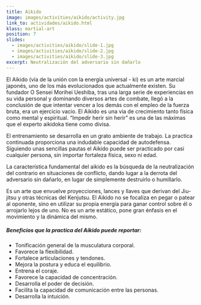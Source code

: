```yaml
---
title: Aikido
image: images/activities/aikido/activity.jpg
link_to: actividades/aikido.html
klass: martial-art
position: 7
slides:
  - images/activities/aikido/slide-1.jpg
  - images/activities/aikido/slide-2.jpg
  - images/activities/aikido/slide-3.jpg
excerpt: Neutralización del adversario sin dañarlo
---
```

<p>El Aikido (vía de la unión con la energía universal - ki) es un arte marcial japonés, uno de los más evolucionados que actualmente existen.
Su fundador O Sensei Morihei Ueshiba, tras una larga serie de experiencias en su vida personal y dominando diversos artes de combate, llegó a la conclusión de que intentar vencer a los demás con el empleo de la fuerza bruta, era un ejercicio vacio.
El Aikido es una via de crecimiento tanto física como mental y espiritual.
“Impedir herir sin herir” es una de las máximas que el experto aikidoka tiene como divisa.</p>

<p>El entrenamiento se desarrolla en un grato ambiente de trabajo.
La practica continuada proporciona una indudable capacidad de autodefensa.
Siguiendo unas sencillas pautas el Aikido puede ser practicado por casi cualquier persona, sin importar fortaleza física, sexo ni edad.</p>

<p>La característica fundamental del aikido es la búsqueda de la neutralización del contrario en situaciones de conflicto, dando lugar a la derrota del adversario sin dañarlo, en lugar de simplemente destruirlo o humillarlo.</p>

<p>Es un arte que envuelve proyecciones, lances y llaves que derivan del Jiu-jitsu y otras técnicas del Kenjutsu.
El Aikido no se focaliza en pegar o patear al oponente, sino en utilizar su propia energía para ganar control sobre él o arrojarlo lejos de uno.
No es un arte estático, pone gran énfasis en el movimiento y la dinámica del mismo.</p>

<h5>Beneficios que la practica del Aikido puede reportar:</h5>
<ul>
  <li>Tonificación general de la musculatura corporal.</li>
  <li>Favorece la flexibilidad.</li>
  <li>Fortalece articulaciones y tendones.</li>
  <li>Mejora la postura y educa el equilibrio.</li>
  <li>Entrena el coraje.</li>
  <li>Favorece la capacidad de concentración.</li>
  <li>Desarrolla el poder de decisión.</li>
  <li>Facilita la capacidad de comunicación entre las personas.</li>
  <li>Desarrolla la intuición.</li>
</ul>
